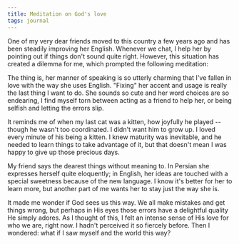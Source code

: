```yaml
---
title: Meditation on God's love
tags: journal
---
```


One of my very dear friends moved to this country a few years ago and
has been steadily improving her English.  Whenever we chat, I help her
by pointing out if things don't sound quite right.  However, this
situation has created a dilemma for me, which prompted the following
meditation:

The thing is, her manner of speaking is so utterly charming that I've
fallen in love with the way she uses English.  "Fixing" her accent and
usage is really the last thing I want to do.  She sounds so cute and her
word choices are so endearing, I find myself torn between acting as a
friend to help her, or being selfish and letting the errors slip.

It reminds me of when my last cat was a kitten, how joyfully he played
-- though he wasn't too coordinated.  I didn't want him to grow up.  I
loved every minute of his being a kitten.  I knew maturity was
inevitable, and he needed to learn things to take advantage of it, but
that doesn't mean I was happy to give up those precious days.

My friend says the dearest things without meaning to.  In Persian she
expresses herself quite eloquently; in English, her ideas are touched
with a special sweetness because of the new language.  I know it's
better for her to learn more, but another part of me wants her to stay
just the way she is.

It made me wonder if God sees us this way.  We all make mistakes and get
things wrong, but perhaps in His eyes those errors have a delightful
quality He simply adores.  As I thought of this, I felt an intense sense
of His love for who we are, right now.  I hadn't perceived it so
fiercely before.  Then I wondered: what if I saw myself and the world
this way?


